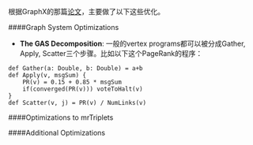 根据GraphX的那篇[论文](http://dl.acm.org/citation.cfm?id=2484427)，主要做了以下这些优化。  

####Graph System Optimizations

- **The GAS Decomposition**: 一般的vertex programs都可以被分成Gather, Apply, Scatter三个步骤。比如以下这个PageRank的程序：

```
def Gather(a: Double, b: Double) = a+b
def Apply(v, msgSum) {
    PR(v) = 0.15 + 0.85 * msgSum
    if(converged(PR(v))) voteToHalt(v)
}
def Scatter(v, j) = PR(v) / NumLinks(v)
```


####Optimizations to mrTriplets

####Additional Optimizations